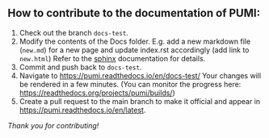 ## How to contribute to the documentation of PUMI:

1. Check out the branch `docs-test`.
2. Modify the contents of the Docs folder.
   E.g. add a new markdown file (`new.md`) for a new page and update index.rst accordingly (add link to `new.html`)
   Refer to the [sphinx](https://www.sphinx-doc.org/en/master/) documentation for details.
3. Commit and push back to `docs-test`.
4. Navigate to https://pumi.readthedocs.io/en/docs-test/
   Your changes will be rendered in a few minutes.
   (You can monitor the progress here: https://readthedocs.org/projects/pumi/builds/)
5. Create a pull request to the main branch to make it official and appear in https://pumi.readthedocs.io/en/latest.


*Thank you for contributing!*